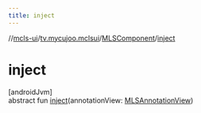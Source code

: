 ```yaml
---
title: inject
---
```

//[mcls-ui](../../../index.html)/[tv.mycujoo.mclsui](../index.html)/[MLSComponent](index.html)/[inject](inject.html)



# inject



[androidJvm]\
abstract fun [inject](inject.html)(annotationView: [MLSAnnotationView](../-m-l-s-annotation-view/index.html))




